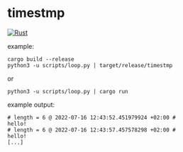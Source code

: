 # timestmp

[![Rust](https://github.com/gglyptodon/timestmp/actions/workflows/rust.yml/badge.svg)](https://github.com/gglyptodon/timestmp/actions/workflows/rust.yml)

example:

```
cargo build --release
python3 -u scripts/loop.py | target/release/timestmp
```
or
```
python3 -u scripts/loop.py | cargo run
```

example output:
```
# length = 6 @ 2022-07-16 12:43:52.451979924 +02:00 #
hello!
# length = 6 @ 2022-07-16 12:43:57.457578298 +02:00 #
hello!
[...]
```
